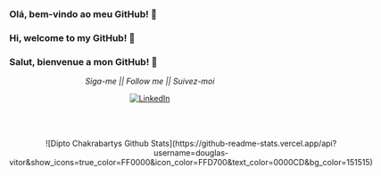 ### Olá, bem-vindo ao meu GitHub! 👋
### Hi, welcome to my GitHub! 👋
### Salut, bienvenue a mon GitHub! 👋

<div align="center">
<i>Siga-me || Follow me || Suivez-moi</i><br>

<a href="https://www.linkedin.com/in/douglas-vitor-7576a3150" target="_blank"><img src="https://img.shields.io/badge/LinkedIn-%230077B5.svg?&style=flat-square&logo=linkedin&logoColor=white" alt="LinkedIn"></a>

<div width="auto" height="300px" style="display:grid; grid-template: 1fr / 1fr 1fr; align-items:center; justify-items: center;">  
<img src="5R7f.gif" width="300px" height="150px"> ![Dipto Chakrabartys Github Stats](https://github-readme-stats.vercel.app/api?username=douglas-vitor&show_icons=true_color=FF0000&icon_color=FFD700&text_color=0000CD&bg_color=151515) 
</div>

</div>


<!--
**douglas-vitor/douglas-vitor** is a ✨ _special_ ✨ repository because its `README.md` (this file) appears on your GitHub profile.

Here are some ideas to get you started:

- 🔭 I’m currently working on ...
- 🌱 I’m currently learning ...
- 👯 I’m looking to collaborate on ...
- 🤔 I’m looking for help with ...
- 💬 Ask me about ...
- 📫 How to reach me: ...
- 😄 Pronouns: ...
- ⚡ Fun fact: ...
-->

